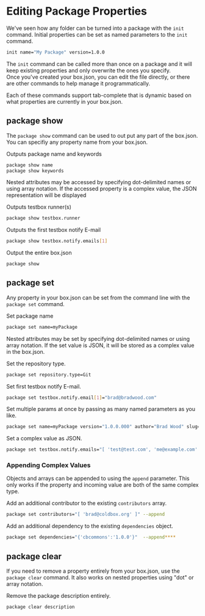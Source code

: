 # Editing Package Properties

We've seen how any folder can be turned into a package with the `init` command.  Initial properties can be set as named parameters to the `init` command.  

```bash
init name="My Package" version=1.0.0
```

The `init` command can be called more than once on a package and it will keep existing properties and only overwrite the ones you specify.  
Once you've created your box.json, you can edit the file directly, or there are other commands to help manage it programmatically.  

Each of these commands support tab-complete that is dynamic based on what properties are currently in your box.json.

## package show

The `package show` command can be used to out put any part  of the box.json.  You can specifiy any property name from your box.json.  

Outputs package name and keywords
```bash
package show name
package show keywords
```

Nested attributes may be accessed by specifying dot-delimited names or using array notation.
If the accessed property is a complex value, the JSON representation will be displayed

Outputs testbox runner(s)

```bash
package show testbox.runner
```

Outputs the first testbox notify E-mail
```bash
package show testbox.notify.emails[1]
```

Output the entire box.json

```bash
package show
```

## package set

Any property in your box.json can be set from the command line with the `package set` command.  

Set package name
```bash
package set name=myPackage
```

Nested attributes may be set by specifying dot-delimited names or using array notation.
If the set value is JSON, it will be stored as a complex value in the box.json.

Set the repository type.
```bash
package set repository.type=Git
```

Set first testbox notify E-mail.
```bash
package set testbox.notify.email[1]="brad@bradwood.com"
```

Set multiple params at once by passing as many named parameters as you like.
```bash
package set name=myPackage version="1.0.0.000" author="Brad Wood" slug="foo"
```

Set a complex value as JSON.

```bash
package set testbox.notify.emails="[ 'test@test.com', 'me@example.com' ]"
```

### Appending Complex Values

Objects and arrays can be appended to using the `append` parameter.  This only works if the property and incoming value are both of the same complex type.

Add an additional contributor to the existing `contributors` array.

```bash
package set contributors="[ 'brad@coldbox.org' ]" --append
```

Add an additional dependency to the existing `dependencies` object.

```bash
package set dependencies="{'cbcommons':'1.0.0'}"  --append****
```

## package clear

If you need to remove a property entirely from your box.json, use the `package clear` command.  It also works on nested properties using "dot" or array notation.

Remove the package description entirely.

```bash
package clear description
```

